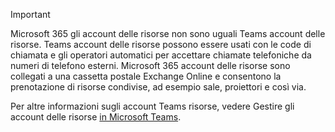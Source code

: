 > [!IMPORTANT]
> Microsoft 365 gli account delle risorse non sono uguali Teams account delle risorse. Teams account delle risorse possono essere usati con le code di chiamata e gli operatori automatici per accettare chiamate telefoniche da numeri di telefono esterni. Microsoft 365 account delle risorse sono collegati a una cassetta postale Exchange Online e consentono la prenotazione di risorse condivise, ad esempio sale, proiettori e così via.
>
> Per altre informazioni sugli account Teams risorse, vedere Gestire gli account delle risorse [in Microsoft Teams](../manage-resource-accounts.md).
